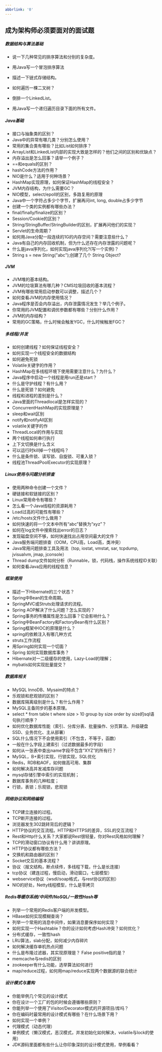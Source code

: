 ```yaml
---
abbrlink: '0'
---
```

## 成为架构师必须要面对的面试题

##### 数据结构与算法基础 
- 说一下几种常见的排序算法和分别的复杂度。 

- 用Java写一个冒泡排序算法 
- 描述一下链式存储结构。 
- 如何遍历一棵二叉树？ 
- 倒排一个LinkedList。 
- 用Java写一个递归遍历目录下面的所有文件。 

##### Java基础 
- 接口与抽象类的区别？ 
- Java中的异常有哪几类？分别怎么使用？ 
- 常用的集合类有哪些？比如List如何排序？ 
- ArrayList和LinkedList内部的实现大致是怎样的？他们之间的区别和优缺点？ 
- 内存溢出是怎么回事？请举一个例子？ 
- ==和equals的区别？ 
- hashCode方法的作用？ 
- NIO是什么？适用于何种场景？ 
- HashMap实现原理，如何保证HashMap的线程安全？ 
- JVM内存结构，为什么需要GC？ 
- NIO模型，select/epoll的区别，多路复用的原理 
- Java中一个字符占多少个字节，扩展再问int, long, double占多少字节 
- 创建一个类的实例都有哪些办法？ 
- final/finally/finalize的区别？ 
- Session/Cookie的区别？ 
- String/StringBuffer/StringBuilder的区别，扩展再问他们的实现？ 
- Servlet的生命周期？ 
- 如何用Java分配一段连续的1G的内存空间？需要注意些什么？ 
- Java有自己的内存回收机制，但为什么还存在内存泄露的问题呢？ 
- 什么是java序列化，如何实现java序列化?(写一个实例)？ 
- String s = new String("abc");创建了几个 String Object? 

##### JVM 
- JVM堆的基本结构。 
- JVM的垃圾算法有哪几种？CMS垃圾回收的基本流程？ 
- JVM有哪些常用启动参数可以调整，描述几个？ 
- 如何查看JVM的内存使用情况？ 
- Java程序是否会内存溢出，内存泄露情况发生？举几个例子。 
- 你常用的JVM配置和调优参数都有哪些？分别什么作用？ 
- JVM的内存结构？ 
- 常用的GC策略，什么时候会触发YGC，什么时候触发FGC？ 

##### 多线程/并发 
- 如何创建线程？如何保证线程安全？ 
- 如何实现一个线程安全的数据结构 
- 如何避免死锁 
- Volatile关键字的作用？ 
- HashMap在多线程环境下使用需要注意什么？为什么？ 
- Java程序中启动一个线程是用run还是start？ 
- 什么是守护线程？有什么用？ 
- 什么是死锁？如何避免 
- 线程和进程的差别是什么？ 
- Java里面的Threadlocal是怎样实现的？ 
- ConcurrentHashMap的实现原理是？ 
- sleep和wait区别 
- notify和notifyAll区别 
- volatile关键字的作 
- ThreadLocal的作用与实现 
- 两个线程如何串行执行 
- 上下文切换是什么含义 
- 可以运行时kill掉一个线程吗？ 
- 什么是条件锁、读写锁、自旋锁、可重入锁？ 
- 线程池ThreadPoolExecutor的实现原理？ 

##### Linux使用与问题分析排查 
- 使用两种命令创建一个文件？ 
- 硬链接和软链接的区别？ 
- Linux常用命令有哪些？ 
- 怎么看一个Java线程的资源耗用？ 
- Load过高的可能性有哪些？ 
- /etc/hosts文件什么做用？ 
- 如何快速的将一个文本中所有“abc”替换为“xyz”？ 
- 如何在log文件中搜索找出error的日志？ 
- 发现磁盘空间不够，如何快速找出占用空间最大的文件？ 
- Java服务端问题排查（OOM，CPU高，Load高，类冲突） 
- Java常用问题排查工具及用法（top, iostat, vmstat, sar, tcpdump, jvisualvm, jmap, jconsole） 
- Thread dump文件如何分析（Runnable，锁，代码栈，操作系统线程ID关联） 
- 如何查看Java应用的线程信息？ 

##### 框架使用 
- 描述一下Hibernate的三个状态？ 
- Spring中Bean的生命周期。 
- SpringMVC或Struts处理请求的流程。 
- Spring AOP解决了什么问题？怎么实现的？ 
- Spring事务的传播属性是怎么回事？它会影响什么？ 
- Spring中BeanFactory和FactoryBean有什么区别？ 
- Spring框架中IOC的原理是什么？ 
- spring的依赖注入有哪几种方式 
- struts工作流程 
- 用Spring如何实现一个切面？ 
- Spring 如何实现数据库事务？ 
- Hibernate对一二级缓存的使用，Lazy-Load的理解； 
- mybatis如何实现批量提交？ 

##### 数据库相关 
- MySQL InnoDB、Mysaim的特点？ 
- 乐观锁和悲观锁的区别？ 
- 数据库隔离级别是什么？有什么作用？ 
- MySQL主备同步的基本原理。 
- select * from table t where size > 10 group by size order by size的sql语句执行顺序？ 
- 如何优化数据库性能（索引、分库分表、批量操作、分页算法、升级硬盘SSD、业务优化、主从部署） 
- SQL什么情况下不会使用索引（不包含，不等于，函数） 
- 一般在什么字段上建索引（过滤数据最多的字段） 
- 如何从一张表中查出name字段不包含“XYZ”的所有行？ 
- MySQL，B+索引实现，行锁实现，SQL优化 
- Redis，RDB和AOF，如何做高可用、集群 
- 如何解决高并发减库存问题 
- mysql存储引擎中索引的实现机制； 
- 数据库事务的几种粒度； 
- 行锁，表锁；乐观锁，悲观锁 

##### 网络协议和网络编程 
- TCP建立连接的过程。 
- TCP断开连接的过程。 
- 浏览器发生302跳转背后的逻辑？ 
- HTTP协议的交互流程。HTTP和HTTPS的差异，SSL的交互流程？ 
- Rest和Http什么关系？大家都说Rest很轻量，你对Rest风格如何理解？ 
- TCP的滑动窗口协议有什么用？讲讲原理。 
- HTTP协议都有哪些方法？ 
- 交换机和路由器的区别？ 
- Socket交互的基本流程？ 
- 协议（报文结构，断点续传，多线程下载，什么是长连接） 
- tcp协议（建连过程，慢启动，滑动窗口，七层模型） 
- webservice协议（wsdl/soap格式，与rest协议的区别） 
- NIO的好处，Netty线程模型，什么是零拷贝 

##### Redis等缓存系统/中间件/NoSQL/一致性Hash等 
- 列举一个常用的Redis客户端的并发模型。 
- HBase如何实现模糊查询？ 
- 列举一个常用的消息中间件，如果消息要保序如何实现？ 
- 如何实现一个Hashtable？你的设计如何考虑Hash冲突？如何优化？ 
- 分布式缓存，一致性hash 
- LRU算法，slab分配，如何减少内存碎片 
- 如何解决缓存单机热点问题 
- 什么是布隆过滤器，其实现原理是？ False positive指的是？ 
- memcache与redis的区别 
- zookeeper有什么功能，选举算法如何进行 
- map/reduce过程，如何用map/reduce实现两个数据源的联合统计 

##### 设计模式与重构 
- 你能举例几个常见的设计模式 
- 你在设计一个工厂的包的时候会遵循哪些原则？ 
- 你能列举一个使用了Visitor/Decorator模式的开源项目/库吗？ 
- 你在编码时最常用的设计模式有哪些？在什么场景下用？ 
- 如何实现一个单例？ 
- 代理模式（动态代理） 
- 单例模式（懒汉模式，恶汉模式，并发初始化如何解决，volatile与lock的使用） 
- JDK源码里面都有些什么让你印象深刻的设计模式使用，举例看看？